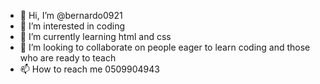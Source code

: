 - 👋 Hi, I’m @bernardo0921 
- 👀 I’m interested in coding
- 🌱 I’m currently learning html and css
- 💞️ I’m looking to collaborate on people eager to learn coding and those who are ready to teach
- 📫 How to reach me 0509904943

<!---
bernardo0921/bernardo0921 is a ✨ special ✨ repository because its `README.md` (this file) appears on your GitHub profile.
You can click the Preview link to take a look at your changes.
--->
